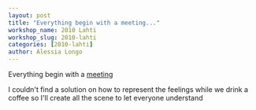 ```yaml
---
layout: post
title: "Everything begin with a meeting..."
workshop_name: 2010 Lahti
workshop_slug: 2010-lahti
categories: [2010-lahti]
author: Alessia Longo
---
```

Everything begin with a <a href='http://workshops.nodebox.net/2010/wp-content/uploads/meeting.pdf'>meeting</a>

I couldn't find a solution on how to represent the feelings while we drink a coffee so I'll create all the scene to let everyone understand
